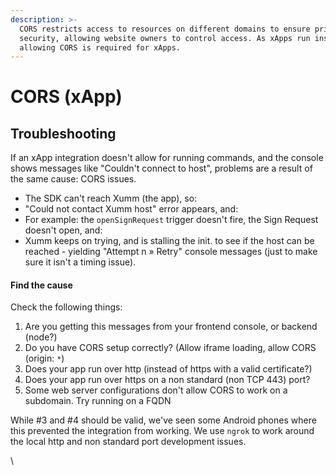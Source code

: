 ```yaml
---
description: >-
  CORS restricts access to resources on different domains to ensure privacy and
  security, allowing website owners to control access. As xApps run inside Xumm,
  allowing CORS is required for xApps.
---
```


# CORS (xApp)

## Troubleshooting&#x20;

If an xApp integration doesn't allow for running commands, and the console shows messages like "Couldn't connect to host", problems are a result of the same cause: CORS issues.

* The SDK can't reach Xumm (the app), so:
* "Could not contact Xumm host" error appears, and:
* For example: the `openSignRequest` trigger doesn't fire, the Sign Request doesn't open, and:
* Xumm keeps on trying, and is stalling the init. to see if the host can be reached - yielding "Attempt n » Retry" console messages (just to make sure it isn't a timing issue).

#### Find the cause

Check the following things:

1. Are you getting this messages from your frontend console, or backend (node?)
2. Do you have CORS setup correctly? (Allow iframe loading, allow CORS (origin: `*`)
3. Does your app run over http (instead of https with a valid certificate?)
4. Does your app run over https on a non standard (non TCP 443) port?
5. Some web server configurations don't allow CORS to work on a subdomain. Try running on a FQDN

While #3 and #4 should be valid, we've seen some Android phones where this prevented the integration from working. We use `ngrok` to work around the local http and non standard port development issues.





\

